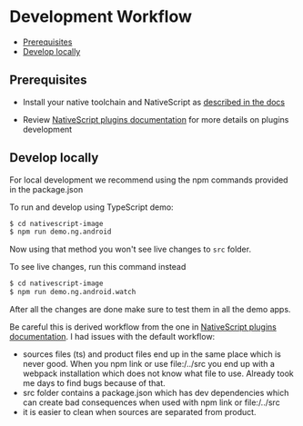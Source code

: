 # Development Workflow

<!-- TOC depthFrom:2 -->

-   [Prerequisites](#prerequisites)
-   [Develop locally](#develop-locally)

<!-- /TOC -->

## Prerequisites

-   Install your native toolchain and NativeScript as [described in the docs](https://docs.nativescript.org/start/quick-setup)

-   Review [NativeScript plugins documentation](https://docs.nativescript.org/plugins/plugins) for more details on plugins development

## Develop locally

For local development we recommend using the npm commands provided in the package.json


To run and develop using TypeScript demo:

```bash
$ cd nativescript-image
$ npm run demo.ng.android
```

Now using that method you won't see live changes to ```src``` folder.

To see live changes, run this command instead

```bash
$ cd nativescript-image
$ npm run demo.ng.android.watch
```

After all the changes are done make sure to test them in all the demo apps.

Be careful this is derived workflow from the one in [NativeScript plugins documentation](https://docs.nativescript.org/plugins/building-plugins#step-2-set-up-a-development-workflow).
I had issues with the default workflow:
* sources files (ts) and product files end up in the same place which is never good. When you npm link or use file:/../src you end up with a webpack installation which does not know what file to use. Already took me days to find bugs because of that.
* src folder contains a package.json which has dev dependencies which can create bad consequences when used with npm link or file:/../src
* it is easier to clean when sources are separated from product.

